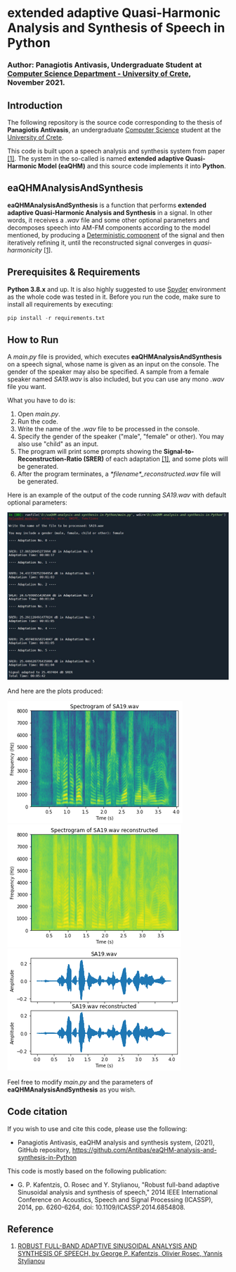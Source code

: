 # extended adaptive Quasi-Harmonic Analysis and Synthesis of Speech in Python

### Author: Panagiotis Antivasis, Undergraduate Student at [Computer Science Department - University of Crete](https://www.csd.uoc.gr/), November 2021.

## Introduction
The following repository is the source code corresponding to the thesis of **Panagiotis Antivasis**, an undergraduate [Computer Science](https://www.csd.uoc.gr/) student at the [University of Crete](https://www.uoc.gr/). 

This code is built upon a speech analysis and synthesis system from paper [[1]](#Reference). The system in the so-called is named **extended adaptive Quasi-Harmonic Model (eaQHM)** and this source code implements it into **Python**.

## eaQHMAnalysisAndSynthesis
**eaQHMAnalysisAndSynthesis** is a function that performs **extended adaptive Quasi-Harmonic Analysis and Synthesis** in a signal. In other words, it receives a *.wav* file and some other optional parameters and decomposes speech into AM-FM components according to the model mentioned, by producing a [Deterministic component](https://citeseerx.ist.psu.edu/viewdoc/download?doi=10.1.1.16.5702&rep=rep1&type=pdf) of the signal and then iteratively refining it, until the reconstructed signal converges in *quasi-harmonicity* [[1]](#Reference). 

## Prerequisites & Requirements
**Python 3.8.x** and up. It is also highly suggested to use [Spyder](https://www.spyder-ide.org/) environment as the whole code was tested in it. Before you run the code, make sure to install all requirements by executing:
```Python
pip install -r requirements.txt
```

## How to Run
A *main.py* file is provided, which executes **eaQHMAnalysisAndSynthesis** on a speech signal, whose name is given as an input on the console. The gender of the speaker may also be specified. A sample from a female speaker named *SA19.wav* is also included, but you can use any mono *.wav* file you want.

What you have to do is:
1. Open *main.py*.
2. Run the code.
3. Write the name of the *.wav* file to be processed in the console.
4. Specify the gender of the speaker ("male", "female" or other). You may also use "child" as an input.
5. The program will print some prompts showing the **Signal-to-Reconstruction-Ratio (SRER)** of each adaptation [[1]](#Reference), and some plots will be generated.
6. After the program terminates, a *\*filename\*_reconstructed.wav* file will be generated.

Here is an example of the output of the code running *SA19.wav* with default optional parameters:

![](img/SA19out.JPG)

And here are the plots produced:

![](img/frequencySpec.png)
![](img/frequencySpec2.png)
![](img/timeDom.png)

Feel free to modify *main.py* and the parameters of **eaQHMAnalysisAndSynthesis** as you wish.

## Code citation
If you wish to use and cite this code, please use the following:
* Panagiotis Antivasis, eaQHM analysis and synthesis system, (2021), GitHub repository, https://github.com/Antibas/eaQHM-analysis-and-synthesis-in-Python

This code is mostly based on the following publication: 
* G. P. Kafentzis, O. Rosec and Y. Stylianou, "Robust full-band adaptive Sinusoidal analysis and synthesis of speech," 2014 IEEE International Conference on Acoustics, Speech and Signal Processing (ICASSP), 2014, pp. 6260-6264, doi: 10.1109/ICASSP.2014.6854808.

## Reference
1. [ROBUST FULL-BAND ADAPTIVE SINUSOIDAL ANALYSIS AND SYNTHESIS OF SPEECH, by George P. Kafentzis, Olivier Rosec, Yannis Stylianou](https://www.csd.uoc.gr/~kafentz/Publications/Kafentzis%20G.P.,%20Rosec%20O.,%20and%20Stylianou%20Y.%20Robut%20Adaptive%20Sinusoidal%20Analysis%20and%20Synthesis%20of%20Speech.pdf)
